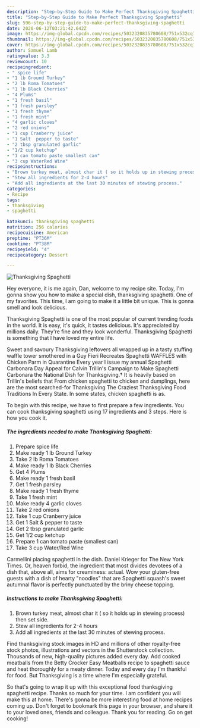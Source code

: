 ```yaml
---
description: "Step-by-Step Guide to Make Perfect Thanksgiving Spaghetti"
title: "Step-by-Step Guide to Make Perfect Thanksgiving Spaghetti"
slug: 596-step-by-step-guide-to-make-perfect-thanksgiving-spaghetti
date: 2020-06-12T03:21:42.642Z
image: https://img-global.cpcdn.com/recipes/5032320835780608/751x532cq70/thanksgiving-spaghetti-recipe-main-photo.jpg
thumbnail: https://img-global.cpcdn.com/recipes/5032320835780608/751x532cq70/thanksgiving-spaghetti-recipe-main-photo.jpg
cover: https://img-global.cpcdn.com/recipes/5032320835780608/751x532cq70/thanksgiving-spaghetti-recipe-main-photo.jpg
author: Samuel Lamb
ratingvalue: 3.3
reviewcount: 10
recipeingredient:
- " spice life"
- "1 lb Ground Turkey"
- "2 lb Roma Tomatoes"
- "1 lb Black Cherries"
- "4 Plums"
- "1 fresh basil"
- "1 fresh parsley"
- "1 fresh thyme"
- "1 fresh mint"
- "4 garlic cloves"
- "2 red onions"
- "1 cup Cranberry juice"
- "1 Salt  pepper to taste"
- "2 tbsp granulated garlic"
- "1/2 cup ketchup"
- "1 can tomato paste smallest can"
- "3 cup WaterRed Wine"
recipeinstructions:
- "Brown turkey meat, almost char it ( so it holds up in stewing process) then set side."
- "Stew all ingredients for 2-4 hours"
- "Add all ingredients at the last 30 minutes of stewing process."
categories:
- Recipe
tags:
- thanksgiving
- spaghetti

katakunci: thanksgiving spaghetti 
nutrition: 256 calories
recipecuisine: American
preptime: "PT36M"
cooktime: "PT38M"
recipeyield: "4"
recipecategory: Dessert

---
```



![Thanksgiving Spaghetti](https://img-global.cpcdn.com/recipes/5032320835780608/751x532cq70/thanksgiving-spaghetti-recipe-main-photo.jpg)

Hey everyone, it is me again, Dan, welcome to my recipe site. Today, I'm gonna show you how to make a special dish, thanksgiving spaghetti. One of my favorites. This time, I am going to make it a little bit unique. This is gonna smell and look delicious.

Thanksgiving Spaghetti is one of the most popular of current trending foods in the world. It is easy, it's quick, it tastes delicious. It's appreciated by millions daily. They're fine and they look wonderful. Thanksgiving Spaghetti is something that I have loved my entire life.

Sweet and savoury Thanksgiving leftovers all wrapped up in a tasty stuffing waffle tower smothered in a Guy Fieri Recreates Spaghetti WAFFLES with Chicken Parm in Quarantine Every year I issue my annual Spaghetti Carbonara Day Appeal for Calvin Trillin&#39;s Campaign to Make Spaghetti Carbonara the National Dish for Thanksgiving.† It is heavily based on Trillin&#39;s beliefs that From chicken spaghetti to chicken and dumplings, here are the most searched-for Thanksgiving The Craziest Thanksgiving Food Traditions In Every State. In some states, chicken spaghetti is as.


To begin with this recipe, we have to first prepare a few ingredients. You can cook thanksgiving spaghetti using 17 ingredients and 3 steps. Here is how you cook it.

<!--inarticleads1-->

##### The ingredients needed to make Thanksgiving Spaghetti:

1. Prepare  spice life
1. Make ready 1 lb Ground Turkey
1. Take 2 lb Roma Tomatoes
1. Make ready 1 lb Black Cherries
1. Get 4 Plums
1. Make ready 1 fresh basil
1. Get 1 fresh parsley
1. Make ready 1 fresh thyme
1. Take 1 fresh mint
1. Make ready 4 garlic cloves
1. Take 2 red onions
1. Take 1 cup Cranberry juice
1. Get 1 Salt &amp; pepper to taste
1. Get 2 tbsp granulated garlic
1. Get 1/2 cup ketchup
1. Prepare 1 can tomato paste (smallest can)
1. Take 3 cup Water/Red Wine


Carmellini placing spaghetti in the dish. Daniel Krieger for The New York Times. Or, heaven forbid, the ingredient that most divides devotees of a dish that, above all, aims for creaminess: actual. Wow your gluten-free guests with a dish of hearty &#34;noodles&#34; that are Spaghetti squash&#39;s sweet autumnal flavor is perfectly punctuated by the briny cheese topping. 

<!--inarticleads2-->

##### Instructions to make Thanksgiving Spaghetti:

1. Brown turkey meat, almost char it ( so it holds up in stewing process) then set side.
1. Stew all ingredients for 2-4 hours
1. Add all ingredients at the last 30 minutes of stewing process.


Find thanksgiving stock images in HD and millions of other royalty-free stock photos, illustrations and vectors in the Shutterstock collection. Thousands of new, high-quality pictures added every day. Add cooked meatballs from the Betty Crocker Easy Meatballs recipe to spaghetti sauce and heat thoroughly for a meaty dinner. Today and every day I&#39;m thankful for food. But Thanksgiving is a time where I&#39;m especially grateful. 

So that's going to wrap it up with this exceptional food thanksgiving spaghetti recipe. Thanks so much for your time. I am confident you will make this at home. There's gonna be more interesting food at home recipes coming up. Don't forget to bookmark this page in your browser, and share it to your loved ones, friends and colleague. Thank you for reading. Go on get cooking!
